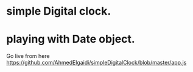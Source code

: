 # simple Digital clock.
# playing with Date object.
Go live from here
https://github.com/AhmedElgaidi/simpleDigitalClock/blob/master/app.js
